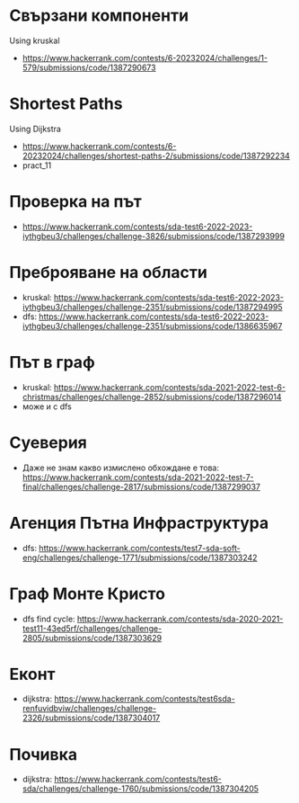 # Свързани компоненти
Using kruskal
* https://www.hackerrank.com/contests/6-20232024/challenges/1-579/submissions/code/1387290673

# Shortest Paths
Using Dijkstra
* https://www.hackerrank.com/contests/6-20232024/challenges/shortest-paths-2/submissions/code/1387292234
* pract_11

# Проверка на път
* https://www.hackerrank.com/contests/sda-test6-2022-2023-iythgbeu3/challenges/challenge-3826/submissions/code/1387293999

# Преброяване на области
* kruskal: https://www.hackerrank.com/contests/sda-test6-2022-2023-iythgbeu3/challenges/challenge-2351/submissions/code/1387294995
* dfs: https://www.hackerrank.com/contests/sda-test6-2022-2023-iythgbeu3/challenges/challenge-2351/submissions/code/1386635967

# Път в граф
* kruskal: https://www.hackerrank.com/contests/sda-2021-2022-test-6-christmas/challenges/challenge-2852/submissions/code/1387296014
* може и с dfs

# Суеверия
* Даже не знам какво измислено обхождане е това: https://www.hackerrank.com/contests/sda-2021-2022-test-7-final/challenges/challenge-2817/submissions/code/1387299037

# Агенция Пътна Инфраструктура
* dfs: https://www.hackerrank.com/contests/test7-sda-soft-eng/challenges/challenge-1771/submissions/code/1387303242

# Граф Монте Кристо
* dfs find cycle: https://www.hackerrank.com/contests/sda-2020-2021-test11-43ed5rf/challenges/challenge-2805/submissions/code/1387303629

# Еконт
* dijkstra: https://www.hackerrank.com/contests/test6sda-renfuvidbviw/challenges/challenge-2326/submissions/code/1387304017

# Почивка
* dijkstra: https://www.hackerrank.com/contests/test6-sda/challenges/challenge-1760/submissions/code/1387304205
